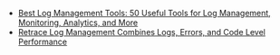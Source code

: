 * [Best Log Management Tools: 50 Useful Tools for Log Management, Monitoring, Analytics, and More](https://stackify.com/best-log-management-tools/?utm_source=DNK-238552)
* [Retrace Log Management Combines Logs, Errors, and Code Level Performance](https://stackify.com/log-management/)

